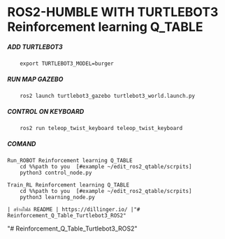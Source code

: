 # ROS2-HUMBLE WITH TURTLEBOT3 Reinforcement learning Q_TABLE
 

##### ADD TURTLEBOT3
        export TURTLEBOT3_MODEL=burger

##### RUN MAP GAZEBO
        ros2 launch turtlebot3_gazebo turtlebot3_world.launch.py

##### CONTROL ON KEYBOARD
        ros2 run teleop_twist_keyboard teleop_twist_keyboard

##### COMAND 
    Run_ROBOT Reinforcement learning Q_TABLE
        cd %%path to you  [#example ~/edit_ros2_qtable/scrpits]
        python3 control_node.py
      
    Train_RL Reinforcement learning Q_TABLE
        cd %%path to you  [#example ~/edit_ros2_qtable/scrpits]
        python3 learning_node.py
    
    | สร้างไฟล์ README | https://dillinger.io/ |"# Reinforcement_Q_Table_Turtlebot3_ROS2" 
"# Reinforcement_Q_Table_Turtlebot3_ROS2" 
